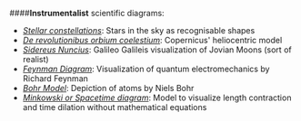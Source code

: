 ####**Instrumentalist** scientific diagrams:

* [*Stellar constellations*](https://s-media-cache-ak0.pinimg.com/736x/6f/70/bd/6f70bd5d482fbe0c9bbdaeb9101d5a68.jpg): Stars in the sky as recognisable shapes 
* [*De revolutionibus orbium coelestium*](https://upload.wikimedia.org/wikipedia/commons/9/95/Copernican_heliocentrism_theory_diagram.svg): Copernicus' heliocentric model 
* [*Sidereus Nuncius*](http://www.hps.cam.ac.uk/starry/galileo2lrg.jpg): Galileo Galileis visualization of Jovian Moons (sort of realist)
* [*Feynman Diagram*](https://en.wikipedia.org/wiki/Feynman_diagram): Visualization of quantum electromechanics by Richard Feynman
* [*Bohr Model*](https://en.wikipedia.org/wiki/Bohr_model): Depiction of atoms by Niels Bohr
* [*Minkowski or Spacetime diagram*](https://en.wikipedia.org/wiki/Minkowski_diagram): Model to visualize length contraction and time dilation without mathematical equations
